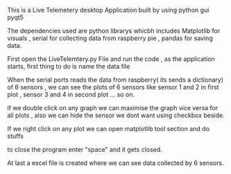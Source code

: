 This is a Live Telemetery desktop Application built by using python gui pyqt5 

The dependencies used are python librarys whicbh includes Matplotlib for visuals , serial for collecting data from raspberry pie , pandas for saving data.

First open the LiveTelemtery.py File and run the code , as the application starts, first thing to do is name the data file

When the serial ports reads the data from raspberry( its sends a dictionary) of 6 sensors , we can see the plots of 6 sensors like sensor 1 and 2 in first plot , sensor 3 and 4 in second plot ... so on.

if we double click on any graph we can maximise the graph vice versa for all plots , also we can hide the sensor we dont want using checkbox beside.

If we right click on any plot we can open matplotlib tool section and do stuffs

to close the program enter "space" and it gets closed.

At last a excel file is created where we can see data collected by 6 sensors.
